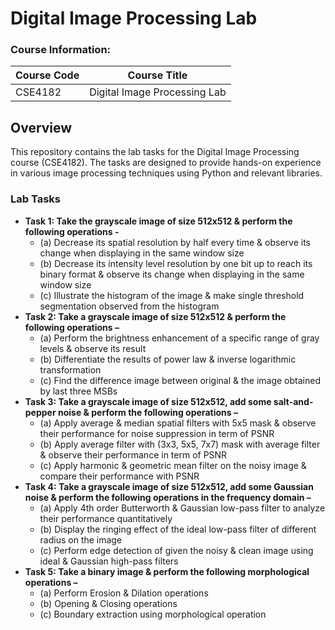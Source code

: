 # Digital Image Processing Lab

### Course Information:

| **Course Code** | **Course Title**             |
| --------------- | ---------------------------- |
| CSE4182         | Digital Image Processing Lab |

## Overview
This repository contains the lab tasks for the Digital Image Processing course (CSE4182). The tasks are designed to provide hands-on experience in various image processing techniques using Python and relevant libraries.

### Lab Tasks
- **Task 1: Take the grayscale image of size 512x512 & perform the following operations -**
	- (a) Decrease its spatial resolution by half every time & observe its change when displaying in the same window size
	- (b) Decrease its intensity level resolution by one bit up to reach its binary format & observe its change when displaying in the same window size
	- (c) Illustrate the histogram of the image & make single threshold segmentation observed from the histogram
- **Task 2: Take a grayscale image of size 512x512 & perform the following operations –**
	- (a) Perform the brightness enhancement of a specific range of gray levels & observe its result
	- (b) Differentiate the results of power law & inverse logarithmic transformation 
	- (c) Find the difference image between original & the image obtained by last three MSBs
- **Task 3: Take a grayscale image of size 512x512, add some salt-and-pepper noise & perform the following operations –**
	- (a) Apply average & median spatial filters with 5x5 mask & observe their performance for noise suppression in term of PSNR 
	- (b) Apply average filter with (3x3, 5x5, 7x7) mask with average filter & observe their performance in term of PSNR 
	- (c) Apply harmonic & geometric mean filter on the noisy image & compare their performance with PSNR 
- **Task 4: Take a grayscale image of size 512x512, add some Gaussian noise & perform the following operations in the frequency domain –**
	- (a) Apply 4th order Butterworth & Gaussian low-pass filter to analyze their performance quantitatively 
	- (b) Display the ringing effect of the ideal low-pass filter of different radius on the image 
	- (c) Perform edge detection of given the noisy & clean image using ideal & Gaussian high-pass filters 
 - **Task 5: Take a binary image & perform the following morphological operations –**
	- (a) Perform Erosion & Dilation operations
	- (b) Opening & Closing operations 
	- (c) Boundary extraction using morphological operation

 #
